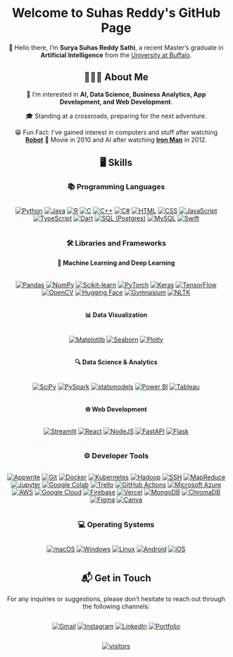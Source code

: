 <h1 align="center">Welcome to Suhas Reddy's GitHub Page</h1>

<p align="center">
👋 Hello there, I’m <strong>Surya Suhas Reddy Sathi</strong>, a recent Master’s graduate in <strong>Artificial Intelligence</strong> from the <a href="https://www.buffalo.edu/" target="_blank">University at Buffalo</a>.
</p>

<h2 align="center">🧑🏻‍💻 About Me</h2>

<div align="center">
  <p>👀 I’m interested in <strong>AI, Data Science, Business Analytics, App Development, and Web Development</strong>.</p>
  <p>🎓 Standing at a crossroads, preparing for the next adventure.</p>
  <p>😁 Fun Fact: I've gained interest in computers and stuff after watching <a href="https://www.imdb.com/title/tt1305797/" target="_blank"><strong>Robot</strong></a> 🤖 Movie in 2010 and AI after watching <a href="https://www.imdb.com/title/tt0371746/" target="_blank"><strong>Iron Man</strong></a> in 2012.</p>
</div>

<h2 align="center">🖥 Skills</h2>

<h3 align="center">📚 Programming Languages</h3>
<div align="center" style="display: flex; flex-wrap: wrap; gap: 10px; justify-content: center;">

[![Python](https://img.shields.io/badge/Python-3776AB?style=for-the-badge&logo=python&logoColor=white)](#)
[![Java](https://img.shields.io/badge/Java-%23ED8B00.svg?style=for-the-badge&logo=openjdk&logoColor=white)](#)
[![R](https://img.shields.io/badge/R-276DC3?style=for-the-badge&logo=r&logoColor=white)](#)
[![C](https://img.shields.io/badge/C-A8B9CC?style=for-the-badge&logo=c&logoColor=white)](#)
[![C++](https://img.shields.io/badge/C++-00599C?style=for-the-badge&logo=c%2B%2B&logoColor=white)](#)
[![C#](https://custom-icon-badges.demolab.com/badge/C%23-%23239120.svg?style=for-the-badge&logo=cshrp&logoColor=white)](#)
[![HTML](https://img.shields.io/badge/HTML-E34F26?style=for-the-badge&logo=html5&logoColor=white)](#)
[![CSS](https://img.shields.io/badge/CSS-1572B6?style=for-the-badge&logo=css3&logoColor=white)](#)
[![JavaScript](https://img.shields.io/badge/JavaScript-F7DF1E?style=for-the-badge&logo=javascript&logoColor=black)](#)
[![TypeScript](https://img.shields.io/badge/TypeScript-3178C6?style=for-the-badge&logo=typescript&logoColor=white)](#)
[![Dart](https://img.shields.io/badge/Dart-%230175C2.svg?style=for-the-badge&logo=dart&logoColor=white)](#)
[![SQL (Postgres)](https://img.shields.io/badge/SQL%20(Postgres)-336791?style=for-the-badge&logo=postgresql&logoColor=white)](#)
[![MySQL](https://img.shields.io/badge/MySQL-4479A1?style=for-the-badge&logo=mysql&logoColor=white)](#)
[![Swift](https://img.shields.io/badge/Swift-F54A2A?style=for-the-badgelogo=swift&logoColor=white)](#)

</div>

<h3 align="center">🛠️ Libraries and Frameworks</h3>

<h4 align="center">🧠 Machine Learning and Deep Learning</h4>
<div align="center" style="display: flex; flex-wrap: wrap; gap: 10px; justify-content: center;">
  
  [![Pandas](https://img.shields.io/badge/Pandas-150458?style=for-the-badge&logo=pandas&logoColor=white)](#)
  [![NumPy](https://img.shields.io/badge/NumPy-013243?style=for-the-badge&logo=numpy&logoColor=white)](#)
  [![Scikit-learn](https://img.shields.io/badge/Scikit--learn-F7931E?style=for-the-badge&logo=scikitlearn&logoColor=white)](#)
  [![PyTorch](https://img.shields.io/badge/PyTorch-EE4C2C?style=for-the-badge&logo=pytorch&logoColor=white)](#)
  [![Keras](https://img.shields.io/badge/Keras-D00000?style=for-the-badge&logo=keras&logoColor=white)](#)
  [![TensorFlow](https://img.shields.io/badge/TensorFlow-FF6F00?style=for-the-badge&logo=tensorflow&logoColor=white)](#)
  [![OpenCV](https://img.shields.io/badge/OpenCV-5C3EE8?style=for-the-badge&logo=opencv&logoColor=white)](#)
  [![Hugging Face](https://img.shields.io/badge/Hugging%20Face-FFD21E?style=for-the-badge&logo=huggingface&logoColor=000)](#)
  [![Gymnasium](https://custom-icon-badges.demolab.com/badge/Gymnasium-0081A5?style=for-the-badge&logo=robot&logoColor=white)](#)
  [![NLTK](https://custom-icon-badges.demolab.com/badge/NLTK-154F5B?style=for-the-badge&logo=natural-language&logoColor=white)](#)
</div>

<h4 align="center">📊 Data Visualization</h4>
<div align="center" style="display: flex; flex-wrap: wrap; gap: 10px; justify-content: center;">
  
[![Matplotlib](https://custom-icon-badges.demolab.com/badge/Matplotlib-115570?style=for-the-badge&logo=matplotlib&logoColor=white)](#)
[![Seaborn](https://custom-icon-badges.demolab.com/badge/Seaborn-3B7A9C?style=for-the-badge&logo=seaborn&logoColor=white)](#)
[![Plotly](https://custom-icon-badges.demolab.com/badge/Plotly-3F4F75?style=for-the-badge&logo=plotly&logoColor=white)](#)

</div>

<h4 align="center">🔍 Data Science & Analytics</h4>
<div align="center" style="display: flex; flex-wrap: wrap; gap: 10px; justify-content: center;">
  
[![SciPy](https://custom-icon-badges.demolab.com/badge/SciPy-8CAAE6?style=for-the-badge&logo=scipy&logoColor=white)](#)
[![PySpark](https://custom-icon-badges.demolab.com/badge/PySpark-E25A1C?style=for-the-badge&logo=apache-spark&logoColor=white)](#)
[![statsmodels](https://custom-icon-badges.demolab.com/badge/statsmodels-1B2F63?style=for-the-badge&logo=graph&logoColor=white)](#)
[![Power BI](https://custom-icon-badges.demolab.com/badge/Power_BI-F2C811?style=for-the-badge&logo=powerbi&logoColor=black)](#)
[![Tableau](https://custom-icon-badges.demolab.com/badge/Tableau-E97627?style=for-the-badge&logo=tableau&logoColor=white)](#)

</div>

<h4 align="center">🌐 Web Development</h4>
<div align="center" style="display: flex; flex-wrap: wrap; gap: 10px; justify-content: center;">
  
[![Streamlit](https://custom-icon-badges.demolab.com/badge/Streamlit-FF4B4B?style=for-the-badge&logo=streamlit&logoColor=white)](#)
[![React](https://img.shields.io/badge/React-%2320232a.svg?style=for-the-badge&logo=react&logoColor=%2361DAFB)](#)
[![NodeJS](https://img.shields.io/badge/Node.js-6DA55F?style=for-the-badge&logo=node.js&logoColor=white)](#)
[![FastAPI](https://img.shields.io/badge/FastAPI-009485.svg?style=for-the-badge&logo=fastapi&logoColor=white)](#)
[![Flask](https://img.shields.io/badge/Flask-000?style=for-the-badge&logo=flask&logoColor=fff)](#)
</div>


<h3 align="center">⚙️ Developer Tools</h3>

<div align="center" style="display: flex; flex-wrap: wrap; gap: 10px; justify-content: center;">

  [![Appwrite](https://custom-icon-badges.demolab.com/badge/Appwrite-FD366E?style=for-the-badge&logo=appwrite&logoColor=white)](#)
  [![Git](https://custom-icon-badges.demolab.com/badge/Git-F05032?style=for-the-badge&logo=git&logoColor=white)](#)
  [![Docker](https://custom-icon-badges.demolab.com/badge/Docker-2496ED?style=for-the-badge&logo=docker&logoColor=white)](#)
  [![Kubernetes](https://custom-icon-badges.demolab.com/badge/Kubernetes-326CE5?style=for-the-badge&logo=kubernetes&logoColor=white)](#)
  [![Hadoop](https://custom-icon-badges.demolab.com/badge/Hadoop-66CCFF?style=for-the-badge&logo=apache-hadoop&logoColor=black)](#)
  [![SSH](https://custom-icon-badges.demolab.com/badge/SSH-171515?style=for-the-badge&logo=ssh&logoColor=white)](#)
  [![MapReduce](https://custom-icon-badges.demolab.com/badge/MapReduce-66CCFF?style=for-the-badge&logo=apache&logoColor=black)](#)
  [![Jupyter](https://custom-icon-badges.demolab.com/badge/Jupyter-F37626?style=for-the-badge&logo=jupyter&logoColor=white)](#)
  [![Google Colab](https://custom-icon-badges.demolab.com/badge/Google_Colab-F9AB00?style=for-the-badge&logo=googlecolab&logoColor=white)](#)
  [![Trello](https://custom-icon-badges.demolab.com/badge/Trello-0052CC?style=for-the-badge&logo=trello&logoColor=white)](#)
  [![GitHub Actions](https://custom-icon-badges.demolab.com/badge/GitHub_Actions-2088FF?style=for-the-badge&logo=github-actions&logoColor=white)](#)
  [![Microsoft Azure](https://custom-icon-badges.demolab.com/badge/Microsoft_Azure-0078D4?style=for-the-badge&logo=microsoftazure&logoColor=white)](#)
  [![AWS](https://img.shields.io/badge/AWS-%23FF9900.svg?style=for-the-badge&logo=amazon-web-services&logoColor=white)](#)
  [![Google Cloud](https://custom-icon-badges.demolab.com/badge/Google_Cloud-4285F4?style=for-the-badge&logo=googlecloud&logoColor=white)](#) 
  [![Firebase](https://img.shields.io/badge/Firebase-039BE5?style=for-the-badge&logo=Firebase&logoColor=white)](#)
  [![Vercel](https://img.shields.io/badge/Vercel-%23000000.svg?style=for-the-badge&logo=vercel&logoColor=white)](#)
  [![MongoDB](https://img.shields.io/badge/MongoDB-%234ea94b.svg?style=for-the-badge&logo=mongodb&logoColor=white)](#)
  [![ChromaDB](https://custom-icon-badges.demolab.com/badge/ChromaDB-00897B?style=for-the-badge&logo=database&logoColor=white)](#)
  [![Figma](https://img.shields.io/badge/Figma-F24E1E?style=for-the-badge&logo=figma&logoColor=white)](#)
  [![Canva](https://img.shields.io/badge/Canva-%2300C4CC.svg?style=for-the-badge&logo=Canva&logoColor=white)](#)
</div>


<h3 align="center">💻 Operating Systems</h3>
<div align="center" style="display: flex; flex-wrap: wrap; gap: 10px; justify-content: center;">

[![macOS](https://img.shields.io/badge/macOS-000000?style=for-the-badge&logo=apple&logoColor=F0F0F0)](#)
[![Windows](https://custom-icon-badges.demolab.com/badge/Windows-0078D6?style=for-the-badge&logo=windows11&logoColor=white)](#)
[![Linux](https://img.shields.io/badge/Linux-FCC624?style=for-the-badge&logo=linux&logoColor=black)](#)
[![Android](https://img.shields.io/badge/Android-3DDC84?style=for-the-badge&logo=android&logoColor=white)](#)
[![iOS](https://img.shields.io/badge/iOS-000000?style=for-the-badge&logo=apple&logoColor=white)](#)

</div>



<h2 align="center">📬 Get in Touch</h2>
<p align="center">
For any inquiries or suggestions, please don’t hesitate to reach out through the following channels:
</p>
<div align="center" style="display: flex; flex-wrap: wrap; gap: 10px; justify-content: center;">

  [![Gmail](https://img.shields.io/badge/Gmail-D14836?style=for-the-badge&logo=gmail&logoColor=white)](mailto:suhasreddysathi@gmail.com)
  [![Instagram](https://img.shields.io/badge/Instagram-%23E4405F.svg?style=for-the-badge&logo=Instagram&logoColor=white)](https://www.instagram.com/ss_suhas_reddy/)
  [![LinkedIn](https://img.shields.io/badge/Linkedin-%230077B5.svg?style=for-the-badge&logo=linkedin&logoColor=white)](https://www.linkedin.com/in/suhasreddysathi/)
  [![Portfolio](https://custom-icon-badges.demolab.com/badge/Portfolio-4285F4?style=for-the-badge&logo=browser&logoColor=white)](https://suhasreddysathi.com/)
  

</div>

<div align="center" style="display: flex; flex-wrap: wrap; gap: 10px; justify-content: center;">





[![visitors](https://visitor-badge.laobi.icu/badge?page_id=SuhasReddy651.SuhasReddy651)](#)
</div>



